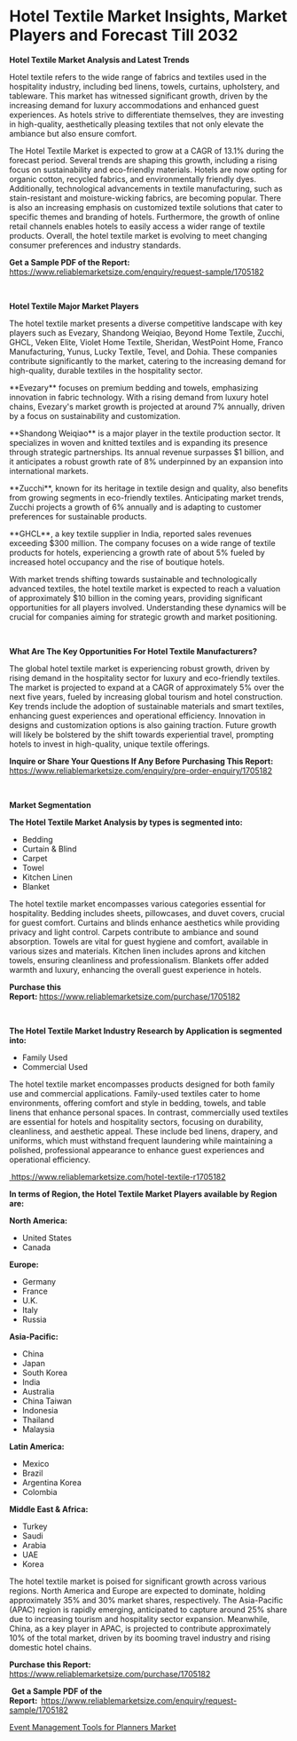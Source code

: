 <p><h1>Hotel Textile Market Insights, Market Players and Forecast Till 2032</h1></p><p><strong>Hotel Textile Market Analysis and Latest Trends</strong></p>
<p><p>Hotel textile refers to the wide range of fabrics and textiles used in the hospitality industry, including bed linens, towels, curtains, upholstery, and tableware. This market has witnessed significant growth, driven by the increasing demand for luxury accommodations and enhanced guest experiences. As hotels strive to differentiate themselves, they are investing in high-quality, aesthetically pleasing textiles that not only elevate the ambiance but also ensure comfort.</p><p>The Hotel Textile Market is expected to grow at a CAGR of 13.1% during the forecast period. Several trends are shaping this growth, including a rising focus on sustainability and eco-friendly materials. Hotels are now opting for organic cotton, recycled fabrics, and environmentally friendly dyes. Additionally, technological advancements in textile manufacturing, such as stain-resistant and moisture-wicking fabrics, are becoming popular. There is also an increasing emphasis on customized textile solutions that cater to specific themes and branding of hotels. Furthermore, the growth of online retail channels enables hotels to easily access a wider range of textile products. Overall, the hotel textile market is evolving to meet changing consumer preferences and industry standards.</p></p>
<p><strong>Get a Sample PDF of the Report:&nbsp;</strong> <a href="https://www.reliablemarketsize.com/enquiry/request-sample/1705182?utm_campaign=3099&utm_medium=2&utm_source=Github&utm_content=ia&utm_term=27032025&utm_id=hotel-textile">https://www.reliablemarketsize.com/enquiry/request-sample/1705182</a></p>
<p>&nbsp;</p>
<p><strong>Hotel Textile Major Market Players</strong></p>
<p><p>The hotel textile market presents a diverse competitive landscape with key players such as Evezary, Shandong Weiqiao, Beyond Home Textile, Zucchi, GHCL, Veken Elite, Violet Home Textile, Sheridan, WestPoint Home, Franco Manufacturing, Yunus, Lucky Textile, Tevel, and Dohia. These companies contribute significantly to the market, catering to the increasing demand for high-quality, durable textiles in the hospitality sector.</p><p>**Evezary** focuses on premium bedding and towels, emphasizing innovation in fabric technology. With a rising demand from luxury hotel chains, Evezary's market growth is projected at around 7% annually, driven by a focus on sustainability and customization.</p><p>**Shandong Weiqiao** is a major player in the textile production sector. It specializes in woven and knitted textiles and is expanding its presence through strategic partnerships. Its annual revenue surpasses $1 billion, and it anticipates a robust growth rate of 8% underpinned by an expansion into international markets.</p><p>**Zucchi**, known for its heritage in textile design and quality, also benefits from growing segments in eco-friendly textiles. Anticipating market trends, Zucchi projects a growth of 6% annually and is adapting to customer preferences for sustainable products.</p><p>**GHCL**, a key textile supplier in India, reported sales revenues exceeding $300 million. The company focuses on a wide range of textile products for hotels, experiencing a growth rate of about 5% fueled by increased hotel occupancy and the rise of boutique hotels.</p><p>With market trends shifting towards sustainable and technologically advanced textiles, the hotel textile market is expected to reach a valuation of approximately $10 billion in the coming years, providing significant opportunities for all players involved. Understanding these dynamics will be crucial for companies aiming for strategic growth and market positioning.</p></p>
<p>&nbsp;</p>
<p><strong>What Are The Key Opportunities For Hotel Textile Manufacturers?</strong></p>
<p><p>The global hotel textile market is experiencing robust growth, driven by rising demand in the hospitality sector for luxury and eco-friendly textiles. The market is projected to expand at a CAGR of approximately 5% over the next five years, fueled by increasing global tourism and hotel construction. Key trends include the adoption of sustainable materials and smart textiles, enhancing guest experiences and operational efficiency. Innovation in designs and customization options is also gaining traction. Future growth will likely be bolstered by the shift towards experiential travel, prompting hotels to invest in high-quality, unique textile offerings.</p></p>
<p><strong>Inquire or Share Your Questions If Any Before Purchasing This Report:</strong> <a href="https://www.reliablemarketsize.com/enquiry/pre-order-enquiry/1705182?utm_campaign=3099&utm_medium=2&utm_source=Github&utm_content=ia&utm_term=27032025&utm_id=hotel-textile">https://www.reliablemarketsize.com/enquiry/pre-order-enquiry/1705182</a></p>
<p>&nbsp;</p>
<p><strong>Market Segmentation</strong></p>
<p><strong>The Hotel Textile Market Analysis by types is segmented into:</strong></p>
<p><ul><li>Bedding</li><li>Curtain & Blind</li><li>Carpet</li><li>Towel</li><li>Kitchen Linen</li><li>Blanket</li></ul></p>
<p><p>The hotel textile market encompasses various categories essential for hospitality. Bedding includes sheets, pillowcases, and duvet covers, crucial for guest comfort. Curtains and blinds enhance aesthetics while providing privacy and light control. Carpets contribute to ambiance and sound absorption. Towels are vital for guest hygiene and comfort, available in various sizes and materials. Kitchen linen includes aprons and kitchen towels, ensuring cleanliness and professionalism. Blankets offer added warmth and luxury, enhancing the overall guest experience in hotels.</p></p>
<p><strong>Purchase this Report:&nbsp;</strong><a href="https://www.reliablemarketsize.com/purchase/1705182?utm_campaign=3099&utm_medium=2&utm_source=Github&utm_content=ia&utm_term=27032025&utm_id=hotel-textile">https://www.reliablemarketsize.com/purchase/1705182</a></p>
<p>&nbsp;</p>
<p><strong>The Hotel Textile Market Industry Research by Application is segmented into:</strong></p>
<p><ul><li>Family Used</li><li>Commercial Used</li></ul></p>
<p><p>The hotel textile market encompasses products designed for both family use and commercial applications. Family-used textiles cater to home environments, offering comfort and style in bedding, towels, and table linens that enhance personal spaces. In contrast, commercially used textiles are essential for hotels and hospitality sectors, focusing on durability, cleanliness, and aesthetic appeal. These include bed linens, drapery, and uniforms, which must withstand frequent laundering while maintaining a polished, professional appearance to enhance guest experiences and operational efficiency.</p></p>
<p><a href="https://www.reliablemarketsize.com/hotel-textile-r1705182?utm_campaign=3099&utm_medium=2&utm_source=Github&utm_content=ia&utm_term=27032025&utm_id=hotel-textile">&nbsp;https://www.reliablemarketsize.com/hotel-textile-r1705182</a></p>
<p><strong>In terms of Region, the Hotel Textile Market Players available by Region are:</strong></p>
<p>
    <p> <strong> North America: </strong>
        <ul>
            <li>United States</li>
            <li>Canada</li>
        </ul>
        </p> 
    <p> <strong> Europe: </strong>
        <ul>
            <li>Germany</li>
            <li>France</li>
            <li>U.K.</li>
            <li>Italy</li>
            <li>Russia</li>
        </ul>
        </p> 
    <p> <strong> Asia-Pacific: </strong>
        <ul>
            <li>China</li>
            <li>Japan</li>
            <li>South Korea</li>
            <li>India</li>
            <li>Australia</li>
            <li>China Taiwan</li>
            <li>Indonesia</li>
            <li>Thailand</li>
            <li>Malaysia</li>
        </ul>
        </p> 
    <p> <strong> Latin America: </strong>
        <ul>
            <li>Mexico</li>
            <li>Brazil</li>
            <li>Argentina Korea</li>
            <li>Colombia</li>
        </ul>
        </p> 
    <p> <strong> Middle East & Africa: </strong>
        <ul>
            <li>Turkey</li>
            <li>Saudi</li>
            <li>Arabia</li>
            <li>UAE</li>
            <li>Korea</li>
        </ul>
    </p>
    </p>
<p><p>The hotel textile market is poised for significant growth across various regions. North America and Europe are expected to dominate, holding approximately 35% and 30% market shares, respectively. The Asia-Pacific (APAC) region is rapidly emerging, anticipated to capture around 25% share due to increasing tourism and hospitality sector expansion. Meanwhile, China, as a key player in APAC, is projected to contribute approximately 10% of the total market, driven by its booming travel industry and rising domestic hotel chains.</p></p>
<p><strong>Purchase this Report: </strong><a href="https://www.reliablemarketsize.com/purchase/1705182?utm_campaign=3099&utm_medium=2&utm_source=Github&utm_content=ia&utm_term=27032025&utm_id=hotel-textile">https://www.reliablemarketsize.com/purchase/1705182</a></p>
<p>&nbsp;<strong>Get a Sample PDF of the Report:&nbsp;&nbsp;</strong><a href="https://www.reliablemarketsize.com/enquiry/request-sample/1705182?utm_campaign=3099&utm_medium=2&utm_source=Github&utm_content=ia&utm_term=27032025&utm_id=hotel-textile">https://www.reliablemarketsize.com/enquiry/request-sample/1705182</a></p>
<p><strong></strong></p>
<p><p><a href="https://github.com/dichkotuanny/Market-Research-Report-List-1/blob/main/event-management-tools-for-planners-market.md?utm_campaign=3099&utm_medium=2&utm_source=Github&utm_content=ia&utm_term=27032025&utm_id=hotel-textile">Event Management Tools for Planners Market</a></p></p>